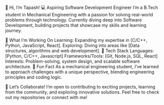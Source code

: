 👋 Hi, I’m Tapash!
💻 Aspiring Software Development Engineer
I’m a B.Tech student in Mechanical Engineering with a passion for solving real-world problems through technology. Currently diving deep into Software Development, building projects that showcase my skills and learning journey.

🚀 What I’m Working On
Learning: Expanding my expertise in [C/C++, Python, JavaScript, React].
Exploring: Diving into areas like [Data structures, algorithms and web development].
🔧 Tech Stack
Languages: [Python, C/C++, Javascript]
Frameworks/Tools: [Git, Node.js, SQL, React]
Interests: Problem-solving, system design, and scalable software architecture.
🌟 Fun Fact
As a mechanical engineering student, I’ve learned to approach challenges with a unique perspective, blending engineering principles and coding logic.

🚀 Let’s Collaborate!
I’m open to contributing to exciting projects, learning from the community, and exploring innovative solutions. Feel free to check out my repositories or connect with me!
